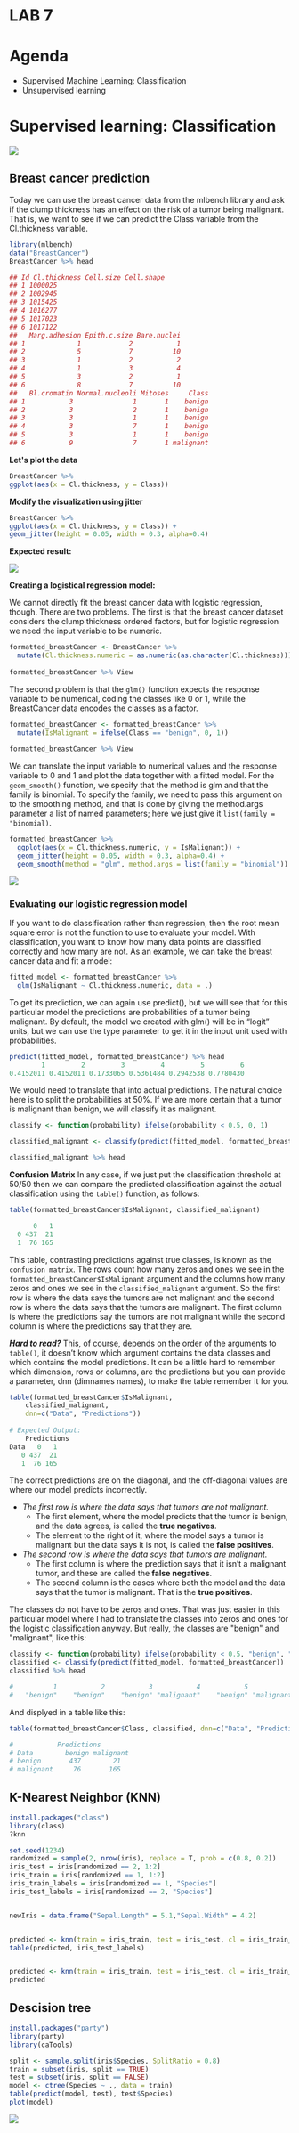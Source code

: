 # LAB 7

# Agenda
* Supervised Machine Learning: Classification 
* Unsupervised learning

# Supervised learning: Classification

![](https://i.imgur.com/HuwRXhp.png)

## Breast cancer prediction
Today we can use the breast cancer data from the mlbench library and ask if the clump thickness has an effect on the risk of a tumor being malignant. That is, we want to see if we can predict the Class variable from the Cl.thickness variable. 

```R
library(mlbench)
data("BreastCancer")
BreastCancer %>% head

## Id Cl.thickness Cell.size Cell.shape
## 1 1000025
## 2 1002945
## 3 1015425
## 4 1016277
## 5 1017023
## 6 1017122
##   Marg.adhesion Epith.c.size Bare.nuclei
## 1             1            2           1
## 2             5            7          10
## 3             1            2           2
## 4             1            3           4
## 5             3            2           1
## 6             8            7          10
##   Bl.cromatin Normal.nucleoli Mitoses     Class
## 1           3               1       1    benign
## 2           3               2       1    benign
## 3           3               1       1    benign
## 4           3               7       1    benign
## 5           3               1       1    benign
## 6           9               7       1 malignant
```

**Let's plot the data**

```R
BreastCancer %>%
ggplot(aes(x = Cl.thickness, y = Class))
```

**Modify the visualization using jitter**
```R
BreastCancer %>%
ggplot(aes(x = Cl.thickness, y = Class)) + 
geom_jitter(height = 0.05, width = 0.3, alpha=0.4)
```
**Expected result:**

![](https://i.imgur.com/qsmg4av.png)


**Creating a logistical regression model:**

We cannot directly fit the breast cancer data with logistic regression, though. There are two problems. The first is that the breast cancer dataset considers the clump thickness ordered factors, but for logistic regression we need the input variable to be numeric. 

```R
formatted_breastCancer <- BreastCancer %>%
  mutate(Cl.thickness.numeric = as.numeric(as.character(Cl.thickness)))
  
formatted_breastCancer %>% View
```

The second problem is that the `glm()` function expects the response variable to be numerical, coding the classes like 0 or 1, while the BreastCancer data encodes the classes as a factor.


```R
formatted_breastCancer <- formatted_breastCancer %>%
  mutate(IsMalignant = ifelse(Class == "benign", 0, 1))
  
formatted_breastCancer %>% View
```

We can translate the input variable to numerical values and the response variable to 0 and 1 and plot the data together with a fitted model. For the `geom_smooth()` function, we specify that the method is glm and that the family is binomial. To specify the family, we need to pass this argument on to the smoothing method, and that is done by giving the method.args parameter a list of named parameters; here we just give it `list(family = "binomial)`.


```R
formatted_breastCancer %>%
  ggplot(aes(x = Cl.thickness.numeric, y = IsMalignant)) +
  geom_jitter(height = 0.05, width = 0.3, alpha=0.4) + 
  geom_smooth(method = "glm", method.args = list(family = "binomial"))
```

![](https://i.imgur.com/yTN7kmC.png)

### Evaluating our logistic regression model

If you want to do classification rather than regression, then the root mean square error is not the function to use to evaluate your model. With classification, you want to know how many data points are classified correctly and how many are not.
As an example, we can take the breast cancer data and fit a model:

```R
fitted_model <- formatted_breastCancer %>%
  glm(IsMalignant ~ Cl.thickness.numeric, data = .)
```
To get its prediction, we can again use predict(), but we will see that for this particular model the predictions are probabilities of a tumor being malignant. By default, the model we created with glm() will be in “logit” units, but we can use the type parameter to get it in the input unit used with probabilities.

```R
predict(fitted_model, formatted_breastCancer) %>% head
        1         2         3         4         5         6 
0.4152011 0.4152011 0.1733065 0.5361484 0.2942538 0.7780430 
```

We would need to translate that into actual predictions. The natural choice here is to split the probabilities at 50%. If we are more certain that a tumor is malignant than benign, we will classify it as malignant.

```R
classify <- function(probability) ifelse(probability < 0.5, 0, 1)

classified_malignant <- classify(predict(fitted_model, formatted_breastCancer))

classified_malignant %>% head
```

**Confusion Matrix**
In any case, if we just put the classification threshold at 50/50 then we can compare the predicted classification against the actual classification using the `table()` function, as follows:

```R
table(formatted_breastCancer$IsMalignant, classified_malignant)

      0   1
  0 437  21
  1  76 165
```

This table, contrasting predictions against true classes, is known as the `confusion matrix`. The rows count how many zeros and ones we see in the `formatted_breastCancer$IsMalignant` argument and the columns how many zeros and ones we see in the `classified_malignant` argument. So the first row is where the data says the tumors are not malignant and the second row is where the data says that the tumors are malignant. The first column is where the predictions say the tumors are not malignant while the second column is where the predictions say that they are.

**_Hard to read?_**
This, of course, depends on the order of the arguments to `table()`, it doesn’t know which argument contains the data classes and which contains the model predictions. It can be a little hard to remember which dimension, rows or columns, are the predictions but you can provide a parameter, dnn (dimnames names), to make the table remember it for you.

```R
table(formatted_breastCancer$IsMalignant, 
    classified_malignant, 
    dnn=c("Data", "Predictions"))
    
# Expected Output:
    Predictions
Data   0   1
   0 437  21
   1  76 165
```

The correct predictions are on the diagonal, and the off-diagonal values are where our model predicts incorrectly.
* _The first row is where the data says that tumors are not malignant._ 
    * The first element, where the model predicts that the tumor is benign, and the data agrees, is called the **true negatives**. 
    * The element to the right of it, where the model says a tumor is malignant but the data says it is not, is called the **false positives**.
* _The second row is where the data says that tumors are malignant._ 
    * The first column is where the prediction says that it isn’t a malignant tumor, and these are called the **false negatives**. 
    * The second column is the cases where both the model and the data says that the tumor is malignant. That is the **true positives**.

The classes do not have to be zeros and ones. That was just easier in this particular model where I had to translate the classes into zeros and ones for the logistic classification anyway. But really, the classes are "benign" and "malignant", like this:

```R
classify <- function(probability) ifelse(probability < 0.5, "benign", "malignant")
classified <- classify(predict(fitted_model, formatted_breastCancer))
classified %>% head

#          1           2           3           4           5           6 
#   "benign"    "benign"    "benign" "malignant"    "benign" "malignant"
```

And displyed in a table like this:

```R
table(formatted_breastCancer$Class, classified, dnn=c("Data", "Predictions"))

#           Predictions
# Data        benign malignant
# benign       437        21
# malignant     76       165
```



## K-Nearest Neighbor (KNN)
```R
install.packages("class")
library(class)
?knn
```


```R
set.seed(1234)
randomized = sample(2, nrow(iris), replace = T, prob = c(0.8, 0.2))
iris_test = iris[randomized == 2, 1:2]
iris_train = iris[randomized == 1, 1:2]
iris_train_labels = iris[randomized == 1, "Species"]
iris_test_labels = iris[randomized == 2, "Species"]


newIris = data.frame("Sepal.Length" = 5.1,"Sepal.Width" = 4.2)


predicted <- knn(train = iris_train, test = iris_test, cl = iris_train_labels, k = 3)
table(predicted, iris_test_labels)


predicted <- knn(train = iris_train, test = iris_test, cl = iris_train_labels, k = 3)
predicted
```

## Descision tree

```R
install.packages("party")
library(party)
library(caTools)

split <- sample.split(iris$Species, SplitRatio = 0.8)
train = subset(iris, split == TRUE)
test = subset(iris, split == FALSE)
model <- ctree(Species ~ ., data = train)
table(predict(model, test), test$Species)
plot(model)
```

![](https://i.imgur.com/uy0vfuM.png)
